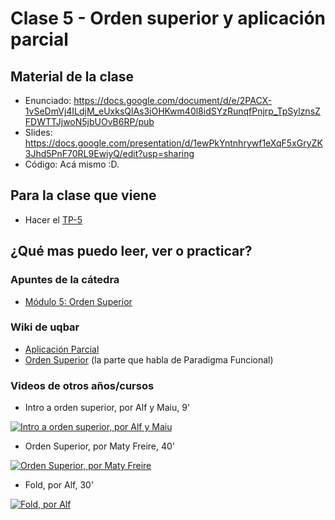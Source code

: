 # Clase 5 - Orden superior y aplicación parcial

## Material de la clase

- Enunciado: https://docs.google.com/document/d/e/2PACX-1vSeDmVj4ILdjM_eUxksQlAs3iOHKwm40l8idSYzRunqfPnjrp_TpSylznsZFDWTTJjwoN5jbUOvB6RP/pub
- Slides: https://docs.google.com/presentation/d/1ewPkYntnhrywf1eXqF5xGryZK3Jhd5PnF70RL9EwiyQ/edit?usp=sharing
- Código: Acá mismo :D.

## Para la clase que viene

- Hacer el [TP-5]()

## ¿Qué mas puedo leer, ver o practicar?

### Apuntes de la cátedra

- [Módulo 5: Orden Superior](https://drive.google.com/open?id=1Rzsp5A46R_WdC-NJ6_SKrUrtZ6LmR5A52BazE9XPLIc)

### Wiki de uqbar

- [Aplicación Parcial](https://wiki.uqbar.org/wiki/articles/aplicacion-parcial.html)
- [Orden Superior](https://wiki.uqbar.org/wiki/articles/orden-superior.html) (la parte que habla de Paradigma Funcional)

### Videos de otros años/cursos

- Intro a orden superior, por Alf y Maiu, 9'

[![Intro a orden superior, por Alf y Maiu](https://img.youtube.com/vi/mSJdiZ-0pXk/0.jpg)](https://youtu.be/mSJdiZ-0pXk "Intro a orden superior, por Alf y Maiu")

- Orden Superior, por Maty Freire, 40'

[![Orden Superior, por Maty Freire](https://img.youtube.com/vi/3yi-vv0xC_g/0.jpg)](https://youtu.be/3yi-vv0xC_g "Orden Superior, por Maty Freire")

- Fold, por Alf, 30'

[![Fold, por Alf](https://img.youtube.com/vi/veiQkxz59NE/0.jpg)](https://youtu.be/veiQkxz59NE "Fold, por Alf")
